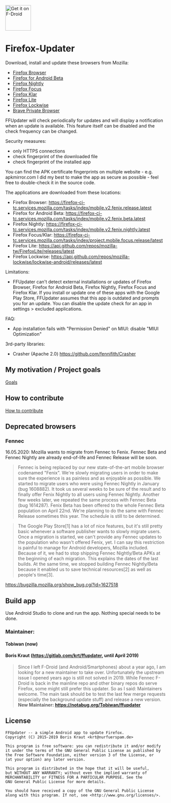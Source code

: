 [<img src="https://f-droid.org/badge/get-it-on.png" alt="Get it on F-Droid" height="80">](https://f-droid.org/app/de.marmaro.krt.ffupdater)

# Firefox-Updater

Download, install and update these browsers from Mozilla:
 - [Firefox Browser](https://play.google.com/store/apps/details?id=org.mozilla.firefox)
 - [Firefox for Android Beta](https://play.google.com/store/apps/details?id=org.mozilla.firefox_beta)
 - [Firefox Nightly](https://play.google.com/store/apps/details?id=org.mozilla.firefox)
 - [Firefox Focus](https://play.google.com/store/apps/details?id=org.mozilla.focus)
 - [Firefox Klar](https://play.google.com/store/apps/details?id=org.mozilla.klar)
 - [Firefox Lite](https://play.google.com/store/apps/details?id=org.mozilla.rocket)
 - [Firefox Lockwise](https://play.google.com/store/apps/details?id=mozilla.lockbox)
 - [Brave Private Browser](https://play.google.com/store/apps/details?id=com.brave.browser&hl=en_US)

FFUpdater will check periodically for updates and will display a notification when an update is available. This feature itself can be disabled and the check frequency can be changed.

Security measures:
 - only HTTPS connections
 - check fingerprint of the downloaded file
 - check fingerprint of the installed app

You can find the APK certificate fingerprints on multiple website - e.g. apkmirror.com
I did my best to make the app as secure as possible - feel free to double-check it in the source code.

The applications are downloaded from these locations:
 - Firefox Browser: <https://firefox-ci-tc.services.mozilla.com/tasks/index/mobile.v2.fenix.release.latest>
 - Firefox for Android Beta: <https://firefox-ci-tc.services.mozilla.com/tasks/index/mobile.v2.fenix.beta.latest>
 - Firefox Nightly: <https://firefox-ci-tc.services.mozilla.com/tasks/index/mobile.v2.fenix.nightly.latest>
 - Firefox Focus/Klar: <https://firefox-ci-tc.services.mozilla.com/tasks/index/project.mobile.focus.release/latest>
 - Firefox Lite: <https://api.github.com/repos/mozilla-tw/FirefoxLite/releases/latest>
 - Firefox Lockwise: <https://api.github.com/repos/mozilla-lockwise/lockwise-android/releases/latest>
 
Limitations:
 - FFUpdater can't detect external installations or updates of Firefox Browser, Firefox for Android Beta, Firefox Nightly, Firefox Focus and Firefox Klar. If you install or update one of these apps with the Google Play Store, FFUpdater assumes that this app is outdated and prompts you for an update. You can disable the update check for an app in settings > excluded applications.

FAQ:
 - App installation fails with "Permission Denied" on MIUI: disable "MIUI Optimization"

3rd-party libraries:
 - Crasher (Apache 2.0) https://github.com/fennifith/Crasher

## My motivation / Project goals

[Goals](GOALS.md)

## How to contribute

[How to contribute](HOW_TO_CONTRIBUTE.md)

## Deprecated browsers

### Fennec
16.05.2020: Mozilla wants to migrate from Fennec to Fenix. Fennec Beta and Fennec Nightly are already end-of-life and Fennec Release will be soon.

>Fennec is being replaced by our new state-of-the-art mobile browser codenamed "Fenix". We're slowly migrating users in order to make sure the experience is as painless and as enjoyable as possible. We started to migrate users who were using Fennec Nightly in January (bug 1608882). It took us several weeks to be sure of the result and to finally offer Fenix Nightly to all users using Fennec Nightly. Another few weeks later, we repeated the same process with Fennec Beta (bug 1614287). Fenix Beta has been offered to the whole Fennec Beta population on April 22nd. We're planning to do the same with Fennec Release sometimes this year. The schedule is still to be determined.

 >The Google Play Store[1] has a lot of nice features, but it's still pretty basic whenever a software publisher wants to slowly migrate users. Once a migration is started, we can't provide any Fennec updates to the population who wasn't offered Fenix, yet. I can say this restriction is painful to manage for Android developers, Mozilla included. Because of it, we had to stop shipping Fennec Nightly/Beta APKs at the beginning of each migration. This explains the dates of the last builds. At the same time, we stopped building Fennec Nightly/Beta because it enabled us to save technical resources[2] as well as people's time[3].

https://bugzilla.mozilla.org/show_bug.cgi?id=1627518

## Build app

Use Android Studio to clone and run the app.
Nothing special needs to be done.

### Maintainer:

#### Tobiwan (now)

#### Boris Kraut (https://gitlab.com/krt/ffupdater, until April 2019)
> Since I left F-Droid (and Android/Smartphones) about a year ago, I am looking for a new maintainer to take over. Unfortunately the upstream issue I opened years ago is still not solved in 2019. While Fennec F-Droid is back in the mainline repo and other binary repos do serve Firefox, some might still prefer this updater. So as I said: Maintainers welcome. The main task should be to test the last few merge requests (especially the background update stuff) and release a new version.
> **New Maintainer: https://notabug.org/Tobiwan/ffupdater**

## License

````
FFUpdater -- a simple Android app to update Firefox.
Copyright (C) 2015-2019 Boris Kraut <krt@nurfuerspam.de>

This program is free software: you can redistribute it and/or modify
it under the terms of the GNU General Public License as published by
the Free Software Foundation, either version 3 of the License, or
(at your option) any later version.

This program is distributed in the hope that it will be useful,
but WITHOUT ANY WARRANTY; without even the implied warranty of
MERCHANTABILITY or FITNESS FOR A PARTICULAR PURPOSE. See the
GNU General Public License for more details.

You should have received a copy of the GNU General Public License
along with this program. If not, see <http://www.gnu.org/licenses/>.
````
